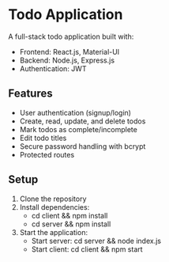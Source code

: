 # Todo Application

A full-stack todo application built with:
- Frontend: React.js, Material-UI
- Backend: Node.js, Express.js
- Authentication: JWT

## Features
- User authentication (signup/login)
- Create, read, update, and delete todos
- Mark todos as complete/incomplete
- Edit todo titles
- Secure password handling with bcrypt
- Protected routes

## Setup
1. Clone the repository
2. Install dependencies:
   - cd client && npm install
   - cd server && npm install
3. Start the application:
   - Start server: cd server && node index.js
   - Start client: cd client && npm start
